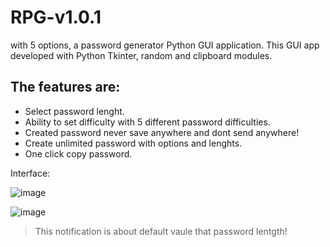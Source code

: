 
# RPG-v1.0.1
with 5 options, a password generator Python GUI application. This GUI app developed with Python Tkinter, random and clipboard modules.

The features are:
-

- Select password lenght.
- Ability to set difficulty with 5 different password difficulties.
- Created password never save anywhere and dont send anywhere!
- Create unlimited password with options and lenghts.
- One click copy password.


Interface:

![image](https://user-images.githubusercontent.com/4365391/219131833-98b3ea6c-5381-4691-801e-7cc5f95770d2.png)

![image](https://user-images.githubusercontent.com/4365391/219131296-4e9bb3e3-010c-4b92-bec8-b962c7281be0.png)
 

> This notification is about default vaule that password lentgth!

